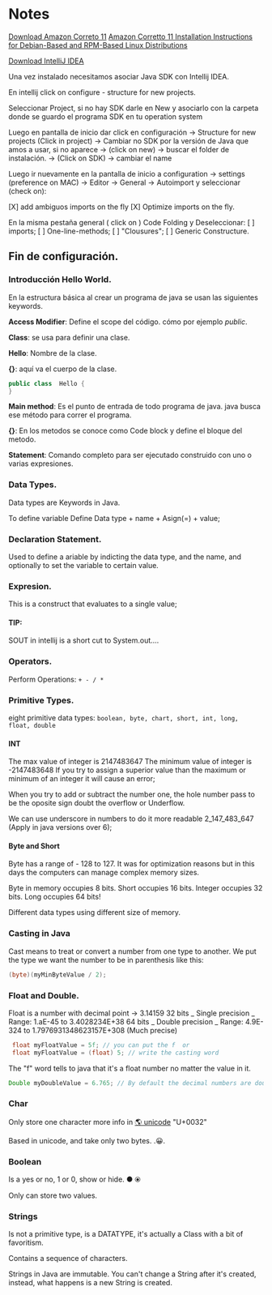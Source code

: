#  Notes

[Download Amazon Correto 11](https://aws.amazon.com/es/corretto/)
[Amazon Corretto 11 Installation Instructions for Debian-Based and RPM-Based Linux Distributions](https://docs.aws.amazon.com/corretto/latest/corretto-11-ug/generic-linux-install.html)

[Download IntelliJ IDEA](https://www.jetbrains.com/idea/download/#section=linux)

Una vez instalado necesitamos asociar Java SDK con Intellij IDEA.

En intellij click on configure - structure for new projects.

Seleccionar Project, si no hay SDK darle en New y asociarlo con la carpeta donde se guardo el programa SDK en tu operation system

Luego en pantalla de inicio dar click en configuración -> Structure for new projects (Click in project) -> Cambiar no SDK por la versión de Java que amos a usar, si no aparece -> (click on new) -> buscar el folder de instalación. -> (Click on SDK) -> cambiar el name

Luego ir nuevamente en la pantalla de inicio a configuration -> settings (preference on MAC) -> Editor -> General -> Autoimport y seleccionar (check on):

[X] add ambiguos imports on the fly
[X] Optimize imports on the fly.

En la misma pestaña general ( click on ) Code Folding y Deseleccionar:
[ ] imports;
[ ] One-line-methods;
[ ] "Clousures";
[ ] Generic Constructure.

Fin de configuración.
---------------------
### Introducción Hello World.



En la estructura básica al crear un programa de java se usan las siguientes keywords.

**Access Modifier**: Define el scope del código. cómo por ejemplo *public*.

**Class**: se usa para definir una clase. 

**Hello**: Nombre de la clase.

**{}**: aquí va el cuerpo de la clase.

```java
public class  Hello {
}
```

**Main method**: Es el punto de entrada de todo programa de java. java busca ese método para correr el programa.

**{}**: En los metodos se conoce como Code block y define el bloque del metodo.

**Statement**: Comando completo para ser ejecutado construido con uno o varias expresiones. 

### Data Types.

Data types are Keywords in Java.

To define variable Define Data type + name + Asign(=) + value;

### Declaration Statement.

Used to define a ariable by indicting the data type, and the name, and optionally to set the variable to certain value.

### Expresion.

This is a construct that evaluates to a single value;

#### TIP:
SOUT in intellij is a short cut to System.out....

### Operators.

Perform Operations: `+ - / *`

### Primitive Types.

eight primitive data types:
`boolean, byte, chart, short, int, long, float, double`

#### INT

The max value of integer is 2147483647
The minimum value of integer is -2147483648
If you try to assign a superior value than the maximum or minimum of an integer it will cause an error;

When you try to add or subtract the number one, the hole number pass to be the oposite sign doubt the overflow or Underflow.

We can use underscore in numbers to do it more readable 2_147_483_647 (Apply in java versions over 6);

#### Byte and Short

Byte has a range of - 128 to 127. It was for optimization reasons but in this days the computers can manage complex memory sizes.

Byte in memory occupies 8 bits.
Short occupies 16 bits.
Integer occupies 32 bits.
Long occupies 64 bits!

Different data types using different size of memory.

### Casting in Java

Cast means to treat or convert a number from one type to another. We put the type we want the number to be in parenthesis like this:

```java 
(byte)(myMinByteValue / 2);
```

### Float and Double.

Float is a number with decimal point -> 3.14159
32 bits _ Single precision _ Range: 1.aE-45 to 3.4028234E+38
64 bits _ Double precision _ Range: 4.9E-324 to 1.7976931348623157E+308 (Much precise)

```java
 float myFloatValue = 5f; // you can put the f  or
 float myFloatValue = (float) 5; // write the casting word
```
The "f" word tells to java that it's a float number no matter the value in it.
```java
Double myDoubleValue = 6.765; // By default the decimal numbers are doubles
 ```

### Char

Only store one character more info in [🌎 unicode](https://unicode-table.com/) "U+0032"

Based in unicode, and take only two bytes. .😀.

### Boolean

Is a yes or no, 1 or 0, show or hide. ● ⦿

Only can store two values.

### Strings

Is not a primitive type, is a DATATYPE, it's actually a Class with a bit of favoritism.

Contains a sequence of characters.

Strings in Java are immutable. You can't change a String after it's created, instead, what happens is a new String is created.



